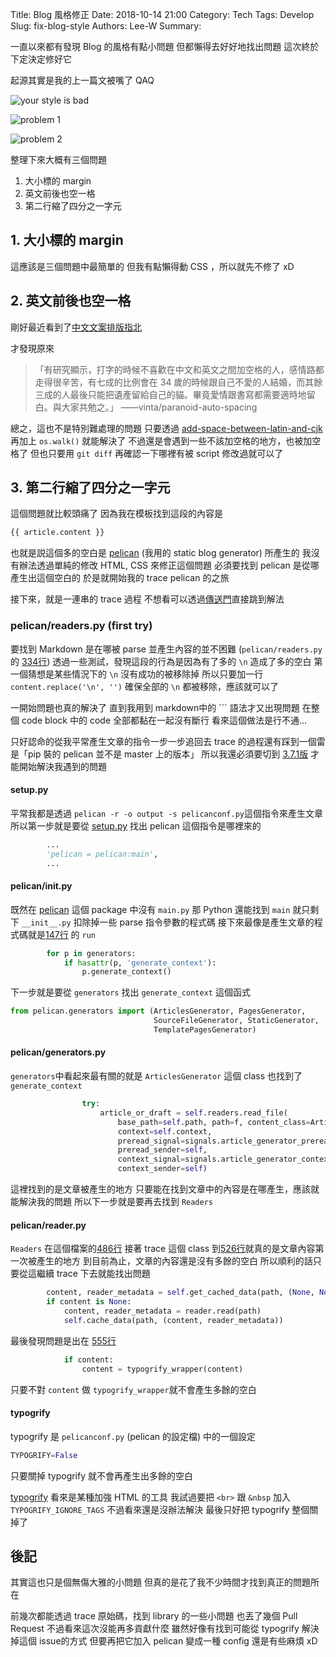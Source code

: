 Title: Blog 風格修正
Date: 2018-10-14 21:00
Category: Tech
Tags: Develop
Slug: fix-blog-style
Authors: Lee-W
Summary:

一直以來都有發現 Blog 的風格有點小問題
但都懶得去好好地找出問題
這次終於下定決定修好它

<!--more-->

起源其實是我的上一篇文被嘴了 QAQ

![your style is bad](/images/posts-image/2018-10-14-fix-blog-style/15385701963828.jpg)

![problem 1](/images/posts-image/2018-10-14-fix-blog-style/15385699268490.jpg)

![problem 2](/images/posts-image/2018-10-14-fix-blog-style/15385700601798.jpg)

整理下來大概有三個問題

1. 大小標的 margin
2. 英文前後也空一格
3. 第二行縮了四分之一字元

## 1. 大小標的 margin

這應該是三個問題中最簡單的
但我有點懶得動 CSS ，所以就先不修了 xD

## 2. 英文前後也空一格

剛好最近看到了[中文文案排版指北](https://github.com/sparanoid/chinese-copywriting-guidelines#中文文案排版指北)

才發現原來

> 「有研究顯示，打字的時候不喜歡在中文和英文之間加空格的人，感情路都走得很辛苦，有七成的比例會在 34 歲的時候跟自己不愛的人結婚，而其餘三成的人最後只能把遺產留給自己的貓。畢竟愛情跟書寫都需要適時地留白。與大家共勉之。」
> ——vinta/paranoid-auto-spacing

總之，這也不是特別難處理的問題
只要透過 [add-space-between-latin-and-cjk](https://github.com/hjiang/scripts/blob/master/add-space-between-latin-and-cjk) 再加上 `os.walk()` 就能解決了
不過還是會遇到一些不該加空格的地方，也被加空格了
但也只要用 `git diff` 再確認一下哪裡有被 script 修改過就可以了

## 3. 第二行縮了四分之一字元

這個問題就比較頭痛了
因為我在模板找到這段的內容是

```html
{{ article.content }}
```

也就是説這個多的空白是 [pelican](https://github.com/getpelican/pelican) (我用的 static blog generator) 所產生的
我沒有辦法透過單純的修改 HTML, CSS 來修正這個問題
必須要找到 pelican 是從哪產生出這個空白的
於是就開始我的 trace pelican 的之旅

接下來，就是一連串的 trace 過程
不想看可以透過[傳送門](#transport)直接跳到解法

### pelican/readers.py (first try)

要找到 Markdown 是在哪被 parse 並產生內容的並不困難
(`pelican/readers.py` 的 [334行](https://github.com/getpelican/pelican/blob/ee24ad1821774db2bfb199100eced17270a961d3/pelican/readers.py#L334))
透過一些測試，發現這段的行為是因為有了多的 `\n` 造成了多的空白
第一個猜想是某些情況下的 `\n` 沒有成功的被移除掉
所以只要加一行 `content.replace('\n', '')` 確保全部的 `\n` 都被移除，應該就可以了

一開始問題也真的解決了
直到我用到 markdown中的 \`\`\` 語法才又出現問題
在整個 code block 中的 code 全部都黏在一起沒有斷行
看來這個做法是行不通...

只好認命的從我平常產生文章的指令一步一步追回去
trace 的過程還有踩到一個雷是「pip 裝的 pelican 並不是 master 上的版本」
所以我還必須要切到 [3.7.1版](https://github.com/getpelican/pelican/tree/3.7.1) 才能開始解決我遇到的問題

#### setup.py

平常我都是透過 `pelican -r -o output -s pelicanconf.py`這個指令來產生文章
所以第一步就是要從 [setup.py](https://github.com/getpelican/pelican/blob/master/setup.py#L15) 找出 pelican 這個指令是哪裡來的

```python
        ...
        'pelican = pelican:main',
        ...
```

#### pelican/__init__.py

既然在 [pelican](https://github.com/getpelican/pelican/tree/3.7.1/pelican) 這個 package 中沒有 `main.py`
那 Python 還能找到 `main` 就只剩下 `__init__.py`
扣除掉一些 parse 指令參數的程式碼
接下來最像是產生文章的程式碼就是[147行](https://github.com/getpelican/pelican/blob/master/pelican/__init__.py#L147) 的 `run`

```python
        for p in generators:
            if hasattr(p, 'generate_context'):
                p.generate_context()
```

下一步就是要從 `generators` 找出 `generate_context` 這個函式

```python
from pelican.generators import (ArticlesGenerator, PagesGenerator,
                                SourceFileGenerator, StaticGenerator,
                                TemplatePagesGenerator)
```

#### pelican/generators.py

`generators`中看起來最有關的就是 `ArticlesGenerator`
這個 class 也找到了 `generate_context`

```python
                try:
                    article_or_draft = self.readers.read_file(
                        base_path=self.path, path=f, content_class=Article,
                        context=self.context,
                        preread_signal=signals.article_generator_preread,
                        preread_sender=self,
                        context_signal=signals.article_generator_context,
                        context_sender=self)
```

這裡找到的是文章被產生的地方
只要能在找到文章中的內容是在哪產生，應該就能解決我的問題
所以下一步就是要再去找到 `Readers`

#### pelican/reader.py

`Readers` 在這個檔案的[486行](https://github.com/getpelican/pelican/blob/3.7.1/pelican/readers.py#L486)
接著 trace 這個 class 到[526行](https://github.com/getpelican/pelican/blob/3.7.1/pelican/readers.py#L526)就真的是文章內容第一次被產生的地方
到目前為止，文章的內容還是沒有多餘的空白
所以順利的話只要從這繼續 trace 下去就能找出問題

```python
        content, reader_metadata = self.get_cached_data(path, (None, None))
        if content is None:
            content, reader_metadata = reader.read(path)
            self.cache_data(path, (content, reader_metadata))
```

最後發現問題是出在 [555行](https://github.com/getpelican/pelican/blob/3.7.1/pelican/readers.py#L555)

```python
            if content:
                content = typogrify_wrapper(content)
```

只要不對 `content` 做 `typogrify_wrapper`就不會產生多餘的空白

<a id='transport'></a>

#### typogrify

typogrify 是 `pelicanconf.py` (pelican 的設定檔) 中的一個設定

```python
TYPOGRIFY=False
```

只要關掉 typogrify 就不會再產生出多餘的空白

[typogrify](https://github.com/mintchaos/typogrify) 看來是某種加強 HTML 的工具
我試過要把 `<br>` 跟 `&nbsp` 加入 `TYPOGRIFY_IGNORE_TAGS`
不過看來還是沒辦法解決
最後只好把 typogrify 整個關掉了

## 後記

其實這也只是個無傷大雅的小問題
但真的是花了我不少時間才找到真正的問題所在

前幾次都能透過 trace 原始碼，找到 library 的一些小問題
也丟了幾個 Pull Request
不過看來這次沒能再多貢獻什麼
雖然好像有找到可能從 typogrify 解決掉這個 issue的方式
但要再把它加入 pelican 變成一種 config 還是有些麻煩 xD
